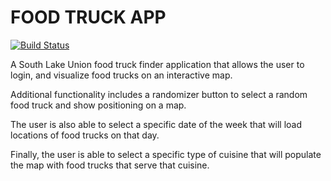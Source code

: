 FOOD TRUCK APP
===================
[![Build Status](https://travis-ci.org/food-truck-app/staging.svg?branch=master)](https://travis-ci.org/food-truck-app/staging)

A South Lake Union food truck finder application that allows the user to login, and visualize food trucks on an interactive map. 

Additional functionality includes a randomizer button to select a random food truck and show positioning on a map.

The user is also able to select a specific date of the week that will load locations of food trucks on that day.

Finally, the user is able to select a specific type of cuisine that will populate the map with food trucks that serve that cuisine.

